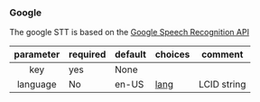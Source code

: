 ### Google

The google STT is based on the [Google Speech Recognition API](https://cloud.google.com/speech/)

| parameter | required | default | choices                                  | comment     |
| :-------: | -------- | ------- | ---------------------------------------- | ----------- |
|    key    | yes      | None    |                                          |             |
| language  | No       | en-US   | [lang](https://en.wikipedia.org/wiki/Google_Voice_Search#Supported_languages) | LCID string |
